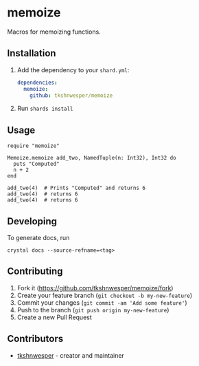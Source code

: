 # memoize

Macros for memoizing functions.

## Installation

1. Add the dependency to your `shard.yml`:

   ```yaml
   dependencies:
     memoize:
       github: tkshnwesper/memoize
   ```

2. Run `shards install`

## Usage

```crystal
require "memoize"

Memoize.memoize add_two, NamedTuple(n: Int32), Int32 do
  puts "Computed"
  n + 2
end

add_two(4)  # Prints "Computed" and returns 6
add_two(4)  # returns 6
add_two(4)  # returns 6
```

## Developing

To generate docs, run

```shell
crystal docs --source-refname=<tag>
```

## Contributing

1. Fork it (<https://github.com/tkshnwesper/memoize/fork>)
2. Create your feature branch (`git checkout -b my-new-feature`)
3. Commit your changes (`git commit -am 'Add some feature'`)
4. Push to the branch (`git push origin my-new-feature`)
5. Create a new Pull Request

## Contributors

- [tkshnwesper](https://github.com/tkshnwesper) - creator and maintainer
